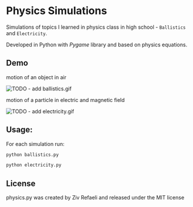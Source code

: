 # Physics Simulations

Simulations of topics I learned in physics class in high school - `Ballistics` and `Electricity`.

Developed in Python with *Pygame* library and based on physics equations.

## Demo

motion of an object in air

![TODO - add ballistics.gif](/asstes/ballistics.gif)

motion of a particle in electric and magnetic field

![TODO - add electricity.gif](/asstes/electricity.gif)

## Usage:

For each simulation run:

```bash
python ballistics.py

python electricity.py
```

## License

physics.py was created by Ziv Refaeli and released under the MIT license